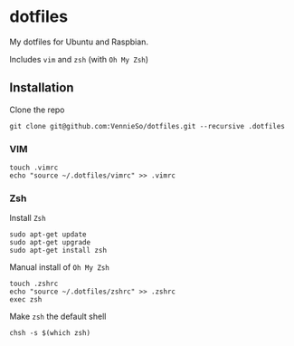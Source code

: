 # dotfiles

My dotfiles for Ubuntu and Raspbian.

Includes `vim` and `zsh` (with `Oh My Zsh`)


## Installation

Clone the repo

```
git clone git@github.com:VennieSo/dotfiles.git --recursive .dotfiles
```

### VIM

```
touch .vimrc
echo "source ~/.dotfiles/vimrc" >> .vimrc
```

### Zsh

Install `Zsh`

```
sudo apt-get update
sudo apt-get upgrade
sudo apt-get install zsh
```

Manual install of `Oh My Zsh`

```
touch .zshrc
echo "source ~/.dotfiles/zshrc" >> .zshrc
exec zsh
```

Make `zsh` the default shell

```
chsh -s $(which zsh)
```
